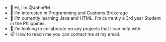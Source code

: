 - 👋 Hi, I’m @JohnPM
- 👀 I’m interested in Programming and Customs Brokerage
- 🌱 I’m currently learning Java and HTML. I'm currently a 3rd year Student in the Philppines.
- 💞️ I’m looking to collaborate on any projects that I can help with
- 📫 How to reach me you can contact me at my email.

<!---
Nitendude/Nitendude is a ✨ special ✨ repository because its `README.md` (this file) appears on your GitHub profile.
You can click the Preview link to take a look at your changes.
--->

